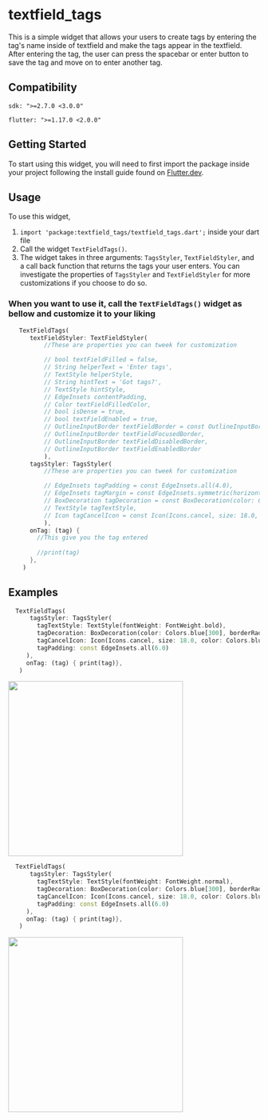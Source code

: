 # textfield_tags

This is a simple widget that allows your users to create tags by entering the tag's name inside of textfield and make the tags appear in the textfield. After entering the tag, the user can press the spacebar or enter button to save the tag
and move on to enter another tag.

## Compatibility

`sdk: ">=2.7.0 <3.0.0"`

`flutter: ">=1.17.0 <2.0.0"`

## Getting Started

To start using this widget, you will need to first import the package inside your project following the install guide found on [Flutter.dev](https://flutter.dev).

## Usage

To use this widget, 
1. `import 'package:textfield_tags/textfield_tags.dart';` inside your dart file
2. Call the widget `TextFieldTags()`. 
3. The widget takes in three arguments: `TagsStyler`, `TextFieldStyler`, and a call back function that returns the tags your user enters.
You can investigate the properties of `TagsStyler` and `TextFieldStyler` for more customizations if you choose to do so.

### When you want to use it, call the `TextFieldTags()` widget as bellow and customize it to your liking

``` dart 
   TextFieldTags(
      textFieldStyler: TextFieldStyler(
          //These are properties you can tweek for customization

          // bool textFieldFilled = false,
          // String helperText = 'Enter tags',
          // TextStyle helperStyle,
          // String hintText = 'Got tags?',
          // TextStyle hintStyle,
          // EdgeInsets contentPadding,
          // Color textFieldFilledColor,
          // bool isDense = true,
          // bool textFieldEnabled = true,
          // OutlineInputBorder textFieldBorder = const OutlineInputBorder(),
          // OutlineInputBorder textFieldFocusedBorder,
          // OutlineInputBorder textFieldDisabledBorder,
          // OutlineInputBorder textFieldEnabledBorder
          ),
      tagsStyler: TagsStyler(
          //These are properties you can tweek for customization

          // EdgeInsets tagPadding = const EdgeInsets.all(4.0),
          // EdgeInsets tagMargin = const EdgeInsets.symmetric(horizontal: 4.0),
          // BoxDecoration tagDecoration = const BoxDecoration(color: Color.fromARGB(255, 74, 137, 92)),
          // TextStyle tagTextStyle,
          // Icon tagCancelIcon = const Icon(Icons.cancel, size: 18.0, color: Colors.green)
          ),
      onTag: (tag) {
        //This give you the tag entered
        
        //print(tag)
      },
    )
```

## Examples

``` dart
  TextFieldTags(
      tagsStyler: TagsStyler(
        tagTextStyle: TextStyle(fontWeight: FontWeight.bold),
        tagDecoration: BoxDecoration(color: Colors.blue[300], borderRadius: BorderRadius.circular(8.0), ),
        tagCancelIcon: Icon(Icons.cancel, size: 18.0, color: Colors.blue[900]),
        tagPadding: const EdgeInsets.all(6.0)
     ),
     onTag: (tag) { print(tag)},  
   )
```
<img src="https://raw.githubusercontent.com/eyoeldefare/textfield_tags/master/images/i1.png" width="350">

``` dart
  TextFieldTags(
      tagsStyler: TagsStyler(
        tagTextStyle: TextStyle(fontWeight: FontWeight.normal),
        tagDecoration: BoxDecoration(color: Colors.blue[300], borderRadius: BorderRadius.circular(0.0), ),
        tagCancelIcon: Icon(Icons.cancel, size: 18.0, color: Colors.blue[900]),
        tagPadding: const EdgeInsets.all(6.0)
     ),
     onTag: (tag) { print(tag)},  
   )
```
<img src="https://raw.githubusercontent.com/eyoeldefare/textfield_tags/master/images/i2.png" width="350">

